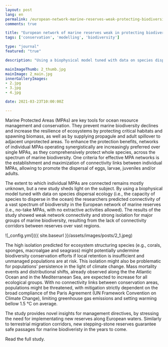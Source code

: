 ```yaml
---
layout: post
lang: en
permalink: /european-network-marine-reserves-weak-protecting-biodiversity/
comments: true

title: "European network of marine reserves weak in protecting biodiversity"
tags: ['conservation', 'modelling', 'biodiversity']

type: "journal"
featured: "true"

description: "Using a biophysical model tuned with data on species dispersal ecology we predicted connectivity of a vast spectrum of biodiversity in the European network of marine reserves (i.e., no-take MPAs, with no extractive activities allowed)."

mainImageThumb: 2_thumb.jpg
mainImage: 2_main.jpg
innerGalleryImages:
- 2.jpg
- 3.jpg
- 4.jpg

date: 2021-03-23T10:00:00Z

---
```


Marine Protected Areas (MPAs) are key tools for ocean resource management and conservation. They prevent marine biodiversity declines and increase the resilience of ecosystems by protecting critical habitats and spawning biomass, as well as by supplying propagule and adult spillover to adjacent unprotected areas. To enhance the protection benefits, networks of individual MPAs operating synergistically are increasingly preferred over single MPAs, as they comprehensively protect whole species, across the spectrum of marine biodiversity. One criteria for effective MPA networks is the establishment and maximization of connectivity links between individual MPAs, allowing to promote the dispersal of eggs, larvae, juveniles and/or adults.

The extent to which individual MPAs are connected remains mostly unknown, but a new study sheds light on the subject. By using a biophysical model tuned with data on species dispersal ecology (i.e., the capacity of species to disperse in the ocean) the researchers predicted connectivity of a vast spectrum of biodiversity in the European network of marine reserves (i.e., no-take MPAs, with no extractive activities allowed). The results of the study showed weak network connectivity and strong isolation for major groups of marine biodiversity, resulting from the lack of connectivity corridors between reserves over vast regions.

![_config.yml]({{ site.baseurl }}/assets/images/posts/2_1.jpeg)

The high isolation predicted for ecosystem structuring species (e.g., corals, sponges, macroalgae and seagrass) might potentially undermine biodiversity conservation efforts if local retention is insufficient and unmanaged populations are at risk. This isolation might also be problematic for populations’ persistence in the light of climate change. Mass mortality events and distributional shifts, already observed along the the Atlantic Ocean and in the Mediterranean Sea, are expected to increase for all ecological groups. With no connectivity links between conservation areas, populations might be threatened, with mitigation strictly dependent on the broad compliance of the Paris Agreement (UN Framework Convention on Climate Change), limiting greenhouse gas emissions and setting warming bellow 1.5 °C on average.

The study provides novel insights for management directives, by stressing the need for implementating new reserves along European waters. Similarly to terrestrial migration corridors, new stepping-stone reserves guarantee safe passages for marine biodiveristy in the years to come.

Read the full study.
